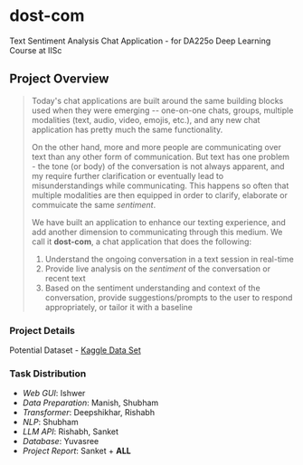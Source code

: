 # dost-com
Text Sentiment Analysis Chat Application - for DA225o Deep Learning Course at IISc

## Project Overview
> Today's chat applications are built around the same building blocks used when they were emerging -- one-on-one chats, groups, multiple modalities (text, audio, video, emojis, etc.), and any new chat application has pretty much the same functionality.
>
> On the other hand, more and more people are communicating over text than any other form of communication. But text has one problem - the tone (or body) of the conversation is not always apparent, and my require further clarification or eventually lead to misunderstandings while communicating. This happens so often that multiple modalities are then equipped in order to clarify, elaborate or commuicate the same *sentiment*.
>
> We have built an application to enhance our texting experience, and add another dimension to communicating through this medium. We call it **dost-com**, a chat application that does the following:
>
> 1. Understand the ongoing conversation in a text session in real-time
> 2. Provide live analysis on the *sentiment* of the conversation or recent text
> 3. Based on the sentiment understanding and context of the conversation, provide suggestions/prompts to the user to respond appropriately, or tailor it with a baseline

### Project Details
Potential Dataset - [Kaggle Data Set](https://www.kaggle.com/datasets/parulpandey/emotion-dataset?select=training.csv)

### Task Distribution
- *Web GUI*: Ishwer
- *Data Preparation*: Manish, Shubham
- *Transformer*: Deepshikhar, Rishabh
- *NLP*: Shubham
- *LLM API*: Rishabh, Sanket
- *Database*: Yuvasree
- *Project Report*: Sanket + **ALL**